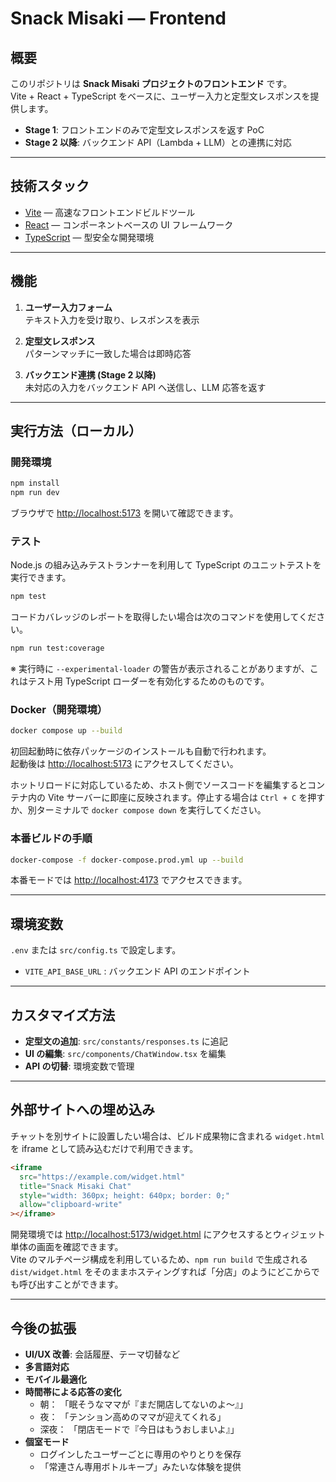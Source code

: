 # Snack Misaki — Frontend

## 概要
このリポジトリは **Snack Misaki プロジェクトのフロントエンド** です。  
Vite + React + TypeScript をベースに、ユーザー入力と定型文レスポンスを提供します。

- **Stage 1**: フロントエンドのみで定型文レスポンスを返す PoC
- **Stage 2 以降**: バックエンド API（Lambda + LLM）との連携に対応

---

## 技術スタック
- [Vite](https://vitejs.dev/) — 高速なフロントエンドビルドツール
- [React](https://react.dev/) — コンポーネントベースの UI フレームワーク
- [TypeScript](https://www.typescriptlang.org/) — 型安全な開発環境

---

## 機能
1. **ユーザー入力フォーム**  
   テキスト入力を受け取り、レスポンスを表示

2. **定型文レスポンス**  
   パターンマッチに一致した場合は即時応答

3. **バックエンド連携 (Stage 2 以降)**  
   未対応の入力をバックエンド API へ送信し、LLM 応答を返す

---

## 実行方法（ローカル）
### 開発環境
```bash
npm install
npm run dev
```
ブラウザで [http://localhost:5173](http://localhost:5173) を開いて確認できます。

### テスト
Node.js の組み込みテストランナーを利用して TypeScript のユニットテストを実行できます。

```bash
npm test
```

コードカバレッジのレポートを取得したい場合は次のコマンドを使用してください。

```bash
npm run test:coverage
```

※ 実行時に `--experimental-loader` の警告が表示されることがありますが、これはテスト用 TypeScript ローダーを有効化するためのものです。

### Docker（開発環境）
```bash
docker compose up --build
```
初回起動時に依存パッケージのインストールも自動で行われます。<br>
起動後は [http://localhost:5173](http://localhost:5173) にアクセスしてください。

ホットリロードに対応しているため、ホスト側でソースコードを編集するとコンテナ内の Vite サーバーに即座に反映されます。停止する場合は `Ctrl + C` を押すか、別ターミナルで `docker compose down` を実行してください。

### 本番ビルドの手順
```bash
docker-compose -f docker-compose.prod.yml up --build
```
本番モードでは [http://localhost:4173](http://localhost:4173) でアクセスできます。

---

## 環境変数
`.env` または `src/config.ts` で設定します。

- `VITE_API_BASE_URL` : バックエンド API のエンドポイント

---

## カスタマイズ方法
- **定型文の追加**: `src/constants/responses.ts` に追記
- **UI の編集**: `src/components/ChatWindow.tsx` を編集
- **API の切替**: 環境変数で管理

---

## 外部サイトへの埋め込み
チャットを別サイトに設置したい場合は、ビルド成果物に含まれる `widget.html` を iframe として読み込むだけで利用できます。

```html
<iframe
  src="https://example.com/widget.html"
  title="Snack Misaki Chat"
  style="width: 360px; height: 640px; border: 0;"
  allow="clipboard-write"
></iframe>
```

開発環境では [http://localhost:5173/widget.html](http://localhost:5173/widget.html) にアクセスするとウィジェット単体の画面を確認できます。<br>
Vite のマルチページ構成を利用しているため、`npm run build` で生成される `dist/widget.html` をそのままホスティングすれば「分店」のようにどこからでも呼び出すことができます。

---

## 今後の拡張
- **UI/UX 改善**: 会話履歴、テーマ切替など
- **多言語対応**
- **モバイル最適化**
- **時間帯による応答の変化**
    - 朝： 「眠そうなママが『まだ開店してないのよ〜』」
    - 夜： 「テンション高めのママが迎えてくれる」
    - 深夜： 「閉店モードで『今日はもうおしまいよ』」
- **個室モード**
    - ログインしたユーザーごとに専用のやりとりを保存
    - 「常連さん専用ボトルキープ」みたいな体験を提供  
